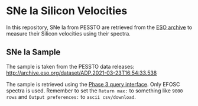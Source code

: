# SNe Ia Silicon Velocities

In this repository, SNe Ia from PESSTO are retrieved from the [ESO archive](https://archive.eso.org/eso/eso_archive_main.html) to measure their Silicon velocities using their spectra.


## SNe Ia Sample

The sample is taken from the PESSTO data releases: http://archive.eso.org/dataset/ADP.2021-03-23T16:54:33.538

The sample is retrieved using the [Phase 3 query interface](http://archive.eso.org/wdb/wdb/adp/phase3_main/form?phase3_collection=PESSTO). Only EFOSC spectra is used. Remember to set the `Return max:` to something like `9000 rows` and `Output preferences:` to `ascii csv/download`.
